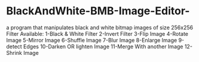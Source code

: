 # BlackAndWhite-BMB-Image-Editor-
 a program that manipulates black and white bitmap images of size 256x256 
 Filter Available:
  1-Black & White Filter
  2-Invert Filter
  3-Flip Image
  4-Rotate Image
  5-Mirror Image
  6-Shuffle Image
  7-Blur Image
  8-Enlarge Image
  9-detect Edges
  10-Darken OR lighten Image
  11-Merge With another Image
  12-Shrink Image

